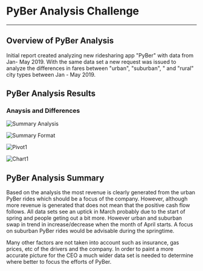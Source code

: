 # PyBer Analysis Challenge
---
## Overview of PyBer Analysis
Initial report created analyzing new ridesharing app "PyBer" with data from Jan- May 2019.   With the same data set a new request was issued to analyze the differences in fares between "urban", "suburban", " and "rural" city types between Jan - May 2019.


## PyBer Analysis Results

### Anaysis and Differences

![Summary Analysis](https://user-images.githubusercontent.com/84201082/127783321-8e37684a-ab1b-47f6-adf6-ac7ef8f44086.png)

![Summary Format](https://user-images.githubusercontent.com/84201082/127783326-02404839-a24e-423d-a25e-0316a92b600e.png)

![Pivot1](https://user-images.githubusercontent.com/84201082/127783330-bdfcd719-a1d7-4d7e-bfc5-e63fef768f53.png)

![Chart1](https://user-images.githubusercontent.com/84201082/127783346-f9f24406-a84d-4982-ade4-3e455b3e2d3c.png)


## PyBer Analysis Summary
Based on the analysis the most revenue is clearly generated from the urban PyBer rides which should be a focus of the company.   However, although more revenue is generated that does not mean that the positive cash flow follows.   All data sets see an uptick in March probably due to the start of spring and people geting out a bit more.   However urban and suburban swap in trend in increase/decrease when the month of April starts. A focus on suburban PyBer rides would be advisable during the springtime.   

Many other factors are not taken into account such as insurance, gas prices, etc of the drivers and the company.
In order to paint a more accurate picture for the CEO a much wider data set is needed to determine where better to focus the efforts of PyBer.
